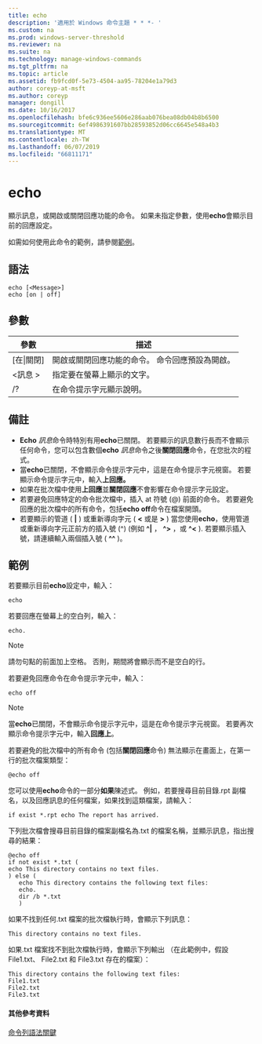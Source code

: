 ```yaml
---
title: echo
description: '適用於 Windows 命令主題 * * *- '
ms.custom: na
ms.prod: windows-server-threshold
ms.reviewer: na
ms.suite: na
ms.technology: manage-windows-commands
ms.tgt_pltfrm: na
ms.topic: article
ms.assetid: fb9fcd0f-5e73-4504-aa95-78204e1a79d3
author: coreyp-at-msft
ms.author: coreyp
manager: dongill
ms.date: 10/16/2017
ms.openlocfilehash: bfe6c936ee5606e286aab076bea08db04b8b6500
ms.sourcegitcommit: 6ef4986391607bb28593852d06cc6645e548a4b3
ms.translationtype: MT
ms.contentlocale: zh-TW
ms.lasthandoff: 06/07/2019
ms.locfileid: "66811171"
---
```

# <a name="echo"></a>echo



顯示訊息，或開啟或關閉回應功能的命令。 如果未指定參數，使用**echo**會顯示目前的回應設定。

如需如何使用此命令的範例，請參閱[範例](#examples)。

## <a name="syntax"></a>語法

```
echo [<Message>]
echo [on | off]
```

## <a name="parameters"></a>參數

|參數|描述|
|---------|-----------|
|[在\|關閉]|開啟或關閉回應功能的命令。 命令回應預設為開啟。|
|\<訊息 >|指定要在螢幕上顯示的文字。|
|/?|在命令提示字元顯示說明。|

## <a name="remarks"></a>備註

-   **Echo** *訊息*命令時特別有用**echo**已關閉。 若要顯示的訊息數行長而不會顯示任何命令，您可以包含數個**echo** *訊息*命令之後**關閉回應**命令，在您批次的程式。
-   當**echo**已關閉，不會顯示命令提示字元中，這是在命令提示字元視窗。 若要顯示命令提示字元中，輸入**上回應。**
-   如果在批次檔中使用**上回應**並**關閉回應**不會影響在命令提示字元設定。
-   若要避免回應特定的命令批次檔中，插入 at 符號 (@) 前面的命令。 若要避免回應的批次檔中的所有命令，包括**echo off**命令在檔案開頭。
-   若要顯示的管道 ( **|** ) 或重新導向字元 ( **<** 或是 **>** ) 當您使用**echo**，使用管道或重新導向字元正前方的插入號 (^) (例如 **^|** ， **^>** ，或 **^<** ). 若要顯示插入號，請連續輸入兩個插入號 ( **^^** )。

## <a name="examples"></a>範例

若要顯示目前**echo**設定中，輸入：

```
echo
```

若要回應在螢幕上的空白列，輸入：

```
echo.
```

> [!NOTE]
> 請勿句點的前面加上空格。 否則，期間將會顯示而不是空白的行。

若要避免回應命令在命令提示字元中，輸入：

```
echo off 
```

> [!NOTE]
> 當**echo**已關閉，不會顯示命令提示字元中，這是在命令提示字元視窗。 若要再次顯示命令提示字元中，輸入**回應上**。

若要避免的批次檔中的所有命令 (包括**關閉回應**命令) 無法顯示在畫面上，在第一行的批次檔案類型：

```
@echo off
```

您可以使用**echo**命令的一部分**如果**陳述式。 例如，若要搜尋目前目錄.rpt 副檔名，以及回應訊息的任何檔案，如果找到這類檔案，請輸入：

```
if exist *.rpt echo The report has arrived.
```

下列批次檔會搜尋目前目錄的檔案副檔名為.txt 的檔案名稱，並顯示訊息，指出搜尋的結果：

```
@echo off
if not exist *.txt (
echo This directory contains no text files.
) else (
   echo This directory contains the following text files:
   echo.
   dir /b *.txt
   )
```

如果不找到任何.txt 檔案的批次檔執行時，會顯示下列訊息：

```
This directory contains no text files.
```

如果.txt 檔案找不到批次檔執行時，會顯示下列輸出 （在此範例中，假設 File1.txt、 File2.txt 和 File3.txt 存在的檔案）：

```
This directory contains the following text files:
File1.txt
File2.txt
File3.txt
```

#### <a name="additional-references"></a>其他參考資料

[命令列語法關鍵](command-line-syntax-key.md)
